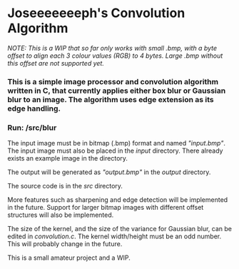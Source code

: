 # Joseeeeeeeph's Convolution Algorithm #

_NOTE: This is a WIP that so far only works with small .bmp, with a byte offset to align each 3 colour values (RGB) to 4 bytes. Large .bmp without this offset are not supported yet._

### This is a simple image processor and convolution algorithm written in C, that currently applies either box blur or Gaussian blur to an image. The algorithm uses edge extension as its edge handling. ###

### Run: /src/blur ###

The input image must be in bitmap (.bmp) format and named _"input.bmp"_. The input image must also be placed in the _input_ directory. There already exists an example image in the directory.

The output will be generated as _"output.bmp"_ in the _output_ directory.

The source code is in the _src_ directory.

More features such as sharpening and edge detection will be implemented in the future. Support for larger bitmap images with different offset structures will also be implemented.

The size of the kernel, and the size of the variance for Gaussian blur, can be edited in _convolution.c_. The kernel width/height must be an odd number. This will probably change in the future.

This is a small amateur project and a WIP.